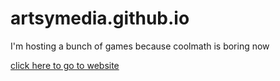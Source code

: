 # artsymedia.github.io

I'm hosting a bunch of games because coolmath is boring now

<a href="artsymedia.github.io">click here to go to website</a>
